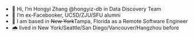 - 👋 Hi, I’m Hongyi Zhang @hongyiz-db in Data Discovery Team
- 👀 I’m ex-Facebooker, UCSD/ZJU/SFU alumni
- 🌱 I am based in ~~New York~~Tampa, Florida as a Remote Software Engineer
- 🌧 lived in New York/Seattle/San Diego/Vancouver/Hangzhou before

<!---
hongyiz-db/hongyiz-db is a ✨ special ✨ repository because its `README.md` (this file) appears on your GitHub profile.
You can click the Preview link to take a look at your changes.
--->
